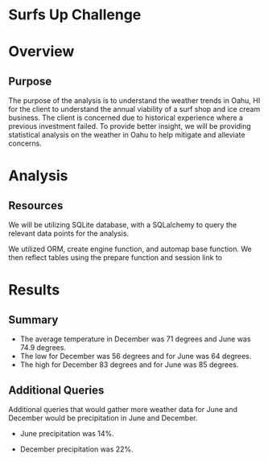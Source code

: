 # Surfs Up Challenge

# Overview
## Purpose
The purpose of the analysis is to understand the weather trends in Oahu, HI for the client to understand the annual viability of a surf shop and ice cream business. The client is concerned due to historical experience where a previous investment failed. To provide better insight, we will be providing statistical analysis on the weather in Oahu to help mitigate and alleviate concerns. 

# Analysis
## Resources
We will be utilizing SQLite database, with a SQLalchemy to query the relevant data points for the analysis. 

We utilized ORM, create engine function, and automap base function. We then reflect tables using the prepare function and session link to 

# Results
## Summary
* The average temperature in December was 71 degrees and June was 74.9 degrees. 
* The low for December was 56 degrees and for June was 64 degrees. 
* The high for December 83 degrees and for June was 85 degrees. 

## Additional Queries

Additional queries that would gather more weather data for June and December would be precipitation in June and December. 

* June precipitation was 14%. 


* December precipitation was 22%.
